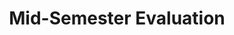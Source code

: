 ---
title: Mid-Semester Evaluation
week: 8
dates: 
- 2023-03-21
- 2023-03-23
current: false
unit: 2
project: project2
lectures:
- 'Friday 4pm: CD Lecture Series, 908A (E Roon Kang & Andrew LeClair)'
reading:
- hoejlund-seu
day1:
- 'Mid-semester review'
day2:
- 'Mid-semester review'
hw:
- 'Reading + Discussion Questions, Project 2: Implementation'
- 'CD Lecture Response, Project 2: Implementation'
---